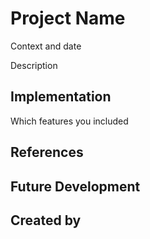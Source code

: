 # Project Name 

Context and date 

Description
 
 ## Implementation

Which features you included 

## References 

## Future Development 

## Created by 
